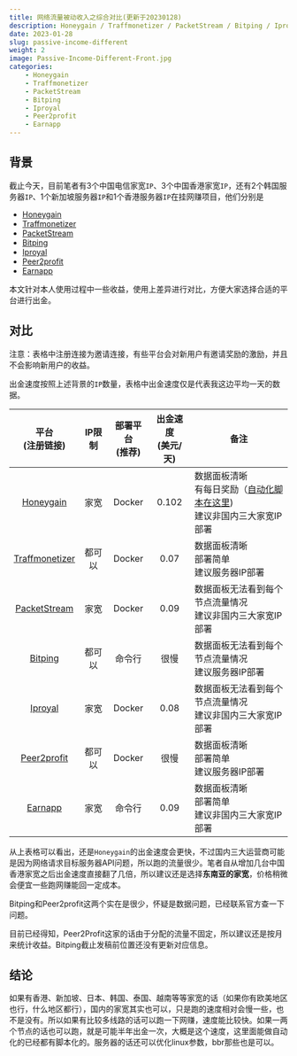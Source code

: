 ```yaml
---
title: 网络流量被动收入之综合对比(更新于20230128)
description: Honeygain / Traffmonetizer / PacketStream / Bitping / Iproyal / Peer2profit / Earnapp
date: 2023-01-28
slug: passive-income-different
weight: 2
image: Passive-Income-Different-Front.jpg
categories:
    - Honeygain
    - Traffmonetizer
    - PacketStream
    - Bitping
    - Iproyal
    - Peer2profit
    - Earnapp
---
```


## 背景

截止今天，目前笔者有3个中国电信家宽`IP`、3个中国香港家宽`IP`，还有2个韩国服务器`IP`、1个新加坡服务器`IP`和1个香港服务器`IP`在挂网赚项目，他们分别是

  - [Honeygain](https://yysy.site/p/passive-income-honeygain/)
  - [Traffmonetizer](https://yysy.site/p/passive-income-traffmonetizer/)
  - [PacketStream](https://yysy.site/p/passive-income-packetstream/)
  - [Bitping](https://yysy.site/p/passive-income-bitping/)
  - [Iproyal](https://yysy.site/p/passive-income-iproyal/)
  - [Peer2profit](https://yysy.site/p/passive-income-peer2profit/)
  - [Earnapp](https://yysy.site/p/passive-income-earnapp/)

本文针对本人使用过程中一些收益，使用上差异进行对比，方便大家选择合适的平台进行出金。

## 对比

注意：表格中注册连接为邀请连接，有些平台会对新用户有邀请奖励的激励，并且不会影响新用户的收益。

出金速度按照上述背景的`IP`数量，表格中出金速度仅是代表我这边平均一天的数据。

|                   平台<br />(注册链接)                   | IP限制 | 部署平台<br>(推荐) | 出金速度<br>(美元/天) | 备注                                                         |
| :------------------------------------------------------: | :----: | :----------------: | :-------------------: | ------------------------------------------------------------ |
|      [Honeygain](https://r.honeygain.me/JJC27EFDE4)      |  家宽  |       Docker       |         0.102         | 数据面板清晰<br>有每日奖励（[自动化脚本在这里](https://yysy.site/p/passive-income-honeygain/#%E5%8F%AF%E9%80%89-winnings-%E8%87%AA%E5%8A%A8%E8%8E%B7%E5%8F%96%E8%84%9A%E6%9C%AC))<br>建议非国内三大家宽IP部署 |
| [Traffmonetizer](https://traffmonetizer.com/?aff=531433) | 都可以 |       Docker       |         0.07          | 数据面板清晰<br>部署简单<br>建议服务器IP部署                 |
|    [PacketStream](https://packetstream.io/?psr=4EBX)     |  家宽  |       Docker       |         0.09          | 数据面板无法看到每个节点流量情况<br>建议非国内三大家宽IP部署 |
|      [Bitping](https://app.bitping.com?r=d9LM79jw)       | 都可以 |       命令行       |         很慢          | 数据面板无法看到每个节点流量情况<br>建议服务器IP部署         |
|          [Iproyal](https://pawns.app?r=883301)           |  家宽  |       Docker       |         0.08          | 数据面板无法看到每个节点流量情况<br>建议非国内三大家宽IP部署 |
|  [Peer2profit](https://p2pr.me/1663055104632035000e461)  | 都可以 |       Docker       |         很慢          | 数据面板清晰<br>部署简单<br>建议服务器IP部署                 |
|        [Earnapp](https://earnapp.com/i/r28ipAVe)         |  家宽  |       命令行       |         0.09          | 数据面板清晰<br>部署简单<br>建议非国内三大家宽IP部署         |

从上表格可以看出，还是`Honeygain`的出金速度会更快，不过国内三大运营商可能是因为网络请求目标服务器API问题，所以跑的流量很少。笔者自从增加几台中国香港家宽之后出金速度直接翻了几倍，所以建议还是选择**东南亚的家宽**，价格稍微会便宜一些跑网赚能回一定成本。

Bitping和Peer2profit这两个实在是很少，怀疑是数据问题，已经联系官方查一下问题。

目前已经得知，Peer2Profit这家的话由于分配的流量不固定，所以建议还是按月来统计收益。Bitping截止发稿前位置还没有更新对应信息。

## 结论

如果有香港、新加坡、日本、韩国、泰国、越南等等家宽的话（如果你有欧美地区也行，什么地区都行），国内的家宽其实也可以，只是跑的速度相对会慢一些，也不是没有。所以如果有比较多线路的话可以跑一下网赚，速度能比较快。如果一两个节点的话也可以跑，就是可能半年出金一次，大概是这个速度，这里面能做自动化的已经都有脚本化的。服务器的话还可以优化linux参数，bbr那些也是可以。